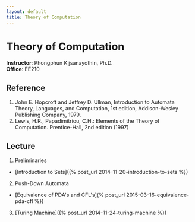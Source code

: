```yaml
---
layout: default
title: Theory of Computation
---
```


# Theory of Computation

**Instructor**: Phongphun Kijsanayothin, Ph.D.  
**Office**: EE210  

## Reference

1. John E. Hopcroft and Jeffrey D. Ullman, Introduction to 
   Automata Theory, Languages, and Computation, 1st edition, 
   Addison-Wesley Publishing Company, 1979.
2. Lewis, H.R., Papadimitriou, C.H.: Elements of the Theory of 
   Computation. Prentice-Hall, 2nd edition (1997)

## Lecture

1. Preliminaries
  - [Introduction to Sets]({% post_url 2014-11-20-introduction-to-sets %})
2. Push-Down Automata
  - [Equivalence of PDA's and CFL's](% post_url 2015-03-16-equivalence-pda-cfl %})
3. [Turing Machine]({% post_url 2014-11-24-turing-machine %})
